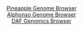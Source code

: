 <div id="Pineapple_Genome_Browser" align="center">
  <a href="https://igv.org/app/?sessionURL=blob:zZJdb9owGIX_i6VWmxQSJyaBREIThX4wukKhlK5VFZnECR6OndkmaYr47_PQpt30olxsmuQL._XHe87xswMVkYoKDiLg2a5vuy6wgFqLeo6LkpEbXBAFogwzRSwgSUYk4QkB0Q5kWGm8mF2bm2utSxU5DtVlq8A8F7ZCNi7wq.C4VnYiCmcgGMMrIbEWUjlnElfCoXnVqskKl6VteiPbd1KssYNZuRZcCackPI9r8178uxTnhIuCxMWWaXoQEBs9RmNqZ_hTfznvJwlRakyaUdrrj0f9e3S.eLwMBo.LydVyESxP5zTnWG8l6Z14Z9M7vjyfzURTwEt_Sr_U1011xpphLk7Q8PT8paSSqJ7bcbvI973AM9FQnpKX_8m1GfRI5y6jnycbOfavkHhMmZxm_u28O8eD.82bvhHYW4CJZGtIAMladiIXWggGltlr_Zy6XQvC0KQjBQXR07MFtMTJxhx_2gHdlIYXoMj37QEdCwiZEgmiVghhxw1Dz2932jAM3b21A1vJ_l60F4tZ2IFe3_OCOKNMG5jTWPFS2Zhzu0oyO389mqILVodDDA1OupxORld3k7D79dttl4zI4G2OkMnAtD98oTH7HlX_hLz3CLH16ljcZCMeboJXhmgdzNtZezM2WQ1HQ_RAvOTNgNrG7nHhZEIWWJvzpmKWv5irsKSYa1OoqKIryqhuliZHUYPI9ZBBFySCCcMikPnqA7Sg5frw4x9E0f55_wM-">Pineapple Genome Browser</a>
</div>
<div id="Alphonso_Genome_Browser" align="center">
  <a href="https://igv.org/app/?sessionURL=blob:zZNdT9swFIb_iyXQJqX5JAmJhKZQWihQxhqyakUoOk2cxMyxg.1.UfW_z6BNu2ESvdg0KRfO0XH8nsdPtmiJhSScoRi5puObjoMMJBu.SqHtKL6BFksUV0AlNpDAFRaYFRjFW1SBVJBNrvXORqlOxpZFVNdrgdXclJ4JLTxzBitpFry1.pxSmHMBigtpnQpYcovUy94Kz6HrTH22Z_pWCQosoF3DmeRWh1mdr_T38l.lvMaMtzhvF1SR1wC5zqMzlmYFn5JpmhQFlvIKb0blSXI1Sr56g2x2HvRn2eeLaRZMD1NSM1ALgU.S4SYIx_UpTweD.sA97U9o4oRw04jH4.zAOzscrDsisDxxQufY833XDzQawkq8_p.m1g_Zc_JnVYTeKL0Yy7Pi4laPDsO.7lqf3132B29OHqKdgSgvFtoFVDQijB3b8OzA8N2g97J0jg3bjjQfwQmK7x8MpAQU33X7_RapTaeNQRI_LV7lMRAXJRYo7kW2HTpR5PpH4ZEdRc7O2KKFoH8P7jCbRKHtJq4b5BWhSutc5pJ10gTGzGVRmfXznjRD78w9ukxTV4P8NglmXTssN6SZPp1_mSV_oGkgffjrFepR35Ppn5j3niCmmu.r291tFTSq0nii9fhqNZnPPDaajtvHzKdv_2gvgPaDU3HRgtL9uqJffxq3BEGAKV1YEknmhBK1mWqOfIVix_W0uKjglGsTkajnH2zDNhzf_vhbUG_3sPsB">Alphonso Genome Browser</a>
</div>


<div id="DAF_Genomics_Browser" align="center">
  <a href="https://igv.org/app/?sessionURL=blob:tZFra9swFIb_i2D95JvkW2QIw92yNUvZWFIvtKUEzT6.zJblSXKTLuS_T3gdg40yBh1IQtK5vK_0HNE9SNWIHiWIODh0MEYWUrXYbxgfOnjPOCiUlKxTYCEJJUjoc0DJEZVMaZatL01lrfWgEtctWGlX0Ave5MpRvsMGW4lR12BSbeIwzr6Jnu2VkwtukjVzWTfUolfCZXkOStmeO0Bf7fbMLD9ju6kl7PjY6WZS3RkTxljhlMy4bfoCDn8x8h.UzWhepttNOtWv4GFZzNPVMv3kL7Kbt9Grm.zDxTaLtmebpuqZHiXM248t9w9woWfruMiu26vSXMdZcL3yXvivzxaHoZGg5jjGMz8MSUTRyUKdyEeDAOW1xAkOrJjMLBIE9uPWDyPzB1I0KLm9s5CWLG9N.u0R6YfBgEIKvo4TMwsJWYBEiU09L8aUkjCIA49SfLKOaJTdM5N8k61p7JGUkMj5zLjRL5tu.j4j9GfwuTD.1tnMf8XE7yn5ki6vYn1O27DC5xv_HV0dqsty8QQmCz35rFJIzrQJ_Tg.QmGdUePQ619U_NPd6Ts-">DAF Genomics Browser</a>
</div>
